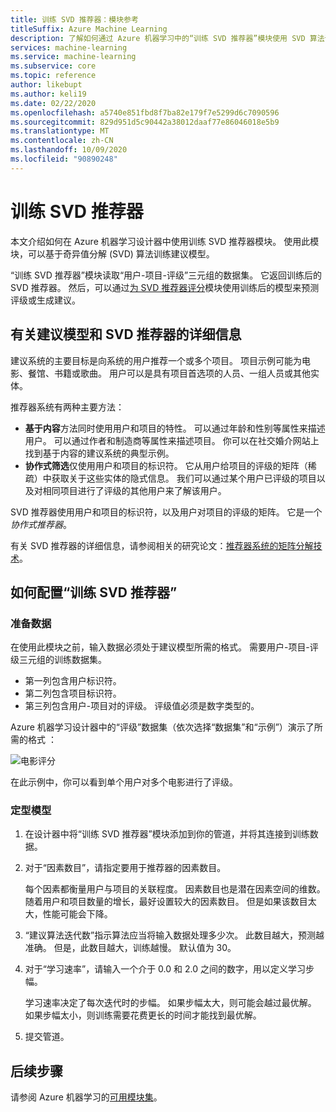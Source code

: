 ```yaml
---
title: 训练 SVD 推荐器：模块参考
titleSuffix: Azure Machine Learning
description: 了解如何通过 Azure 机器学习中的“训练 SVD 推荐器”模块使用 SVD 算法训练 Bayesian 推荐器。
services: machine-learning
ms.service: machine-learning
ms.subservice: core
ms.topic: reference
author: likebupt
ms.author: keli19
ms.date: 02/22/2020
ms.openlocfilehash: a5740e851fbd8f7ba82e179f7e5299d6c7090596
ms.sourcegitcommit: 829d951d5c90442a38012daaf77e86046018e5b9
ms.translationtype: MT
ms.contentlocale: zh-CN
ms.lasthandoff: 10/09/2020
ms.locfileid: "90890248"
---
```

# <a name="train-svd-recommender"></a>训练 SVD 推荐器

本文介绍如何在 Azure 机器学习设计器中使用训练 SVD 推荐器模块。 使用此模块，可以基于奇异值分解 (SVD) 算法训练建议模型。  

“训练 SVD 推荐器”模块读取“用户-项目-评级”三元组的数据集。 它返回训练后的 SVD 推荐器。 然后，可以通过[为 SVD 推荐器评分](score-svd-recommender.md)模块使用训练后的模型来预测评级或生成建议。  


  
## <a name="more-about-recommendation-models-and-the-svd-recommender"></a>有关建议模型和 SVD 推荐器的详细信息  

建议系统的主要目标是向系统的用户推荐一个或多个项目。  项目示例可能为电影、餐馆、书籍或歌曲。 用户可以是具有项目首选项的人员、一组人员或其他实体。  

推荐器系统有两种主要方法： 

+ **基于内容**方法同时使用用户和项目的特性。 可以通过年龄和性别等属性来描述用户。 可以通过作者和制造商等属性来描述项目。 你可以在社交婚介网站上找到基于内容的建议系统的典型示例。 
+ **协作式筛选**仅使用用户和项目的标识符。 它从用户给项目的评级的矩阵（稀疏）中获取关于这些实体的隐式信息。 我们可以通过某个用户已评级的项目以及对相同项目进行了评级的其他用户来了解该用户。  

SVD 推荐器使用用户和项目的标识符，以及用户对项目的评级的矩阵。 它是一个*协作式推荐器*。 

有关 SVD 推荐器的详细信息，请参阅相关的研究论文：[推荐器系统的矩阵分解技术](https://datajobs.com/data-science-repo/Recommender-Systems-[Netflix].pdf)。


## <a name="how-to-configure-train-svd-recommender"></a>如何配置“训练 SVD 推荐器”  

### <a name="prepare-data"></a>准备数据

在使用此模块之前，输入数据必须处于建议模型所需的格式。 需要用户-项目-评级三元组的训练数据集。

+ 第一列包含用户标识符。
+ 第二列包含项目标识符。
+ 第三列包含用户-项目对的评级。 评级值必须是数字类型的。  

Azure 机器学习设计器中的“评级”数据集（依次选择“数据集”和“示例”）演示了所需的格式  ：

![电影评分](media/module/movie-ratings-dataset.png)

在此示例中，你可以看到单个用户对多个电影进行了评级。 

### <a name="train-the-model"></a>定型模型

1.  在设计器中将“训练 SVD 推荐器”模块添加到你的管道，并将其连接到训练数据。  
   
2.  对于“因素数目”，请指定要用于推荐器的因素数目。  
    
    每个因素都衡量用户与项目的关联程度。 因素数目也是潜在因素空间的维数。 随着用户和项目数量的增长，最好设置较大的因素数目。 但是如果该数目太大，性能可能会下降。
    
3.  “建议算法迭代数”指示算法应当将输入数据处理多少次。 此数目越大，预测越准确。 但是，此数目越大，训练越慢。 默认值为 30。

4.  对于“学习速率”，请输入一个介于 0.0 和 2.0 之间的数字，用以定义学习步幅。

    学习速率决定了每次迭代时的步幅。 如果步幅太大，则可能会越过最优解。 如果步幅太小，则训练需要花费更长的时间才能找到最优解。 
  
5.  提交管道。  


## <a name="next-steps"></a>后续步骤

请参阅 Azure 机器学习的[可用模块集](module-reference.md)。 

